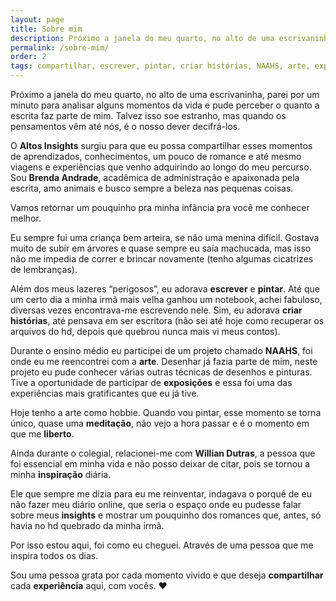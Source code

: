 ```yaml
---
layout: page
title: Sobre mim
description: Próximo a janela do meu quarto, no alto de uma escrivaninha, parei por um minuto para analisar alguns momentos da vida e pude perceber o quanto a escrita fez e faz parte de mim. Talvez isso soe estranho, mas quando os pensamentos vêm até nós, é o nosso dever decifrá-los.
permalink: /sobre-mim/
order: 2
tags: compartilhar, escrever, pintar, criar histórias, NAAHS, arte, exposições, meditação, liberto, inspiração, experiência
---
```


<style media="screen">
.about p, .about .more{display: none;}
.about img{margin-bottom: 15px;}
</style>

Próximo a janela do meu quarto, no alto de uma escrivaninha, parei por um minuto para analisar alguns momentos da vida e pude perceber o quanto a escrita faz parte de mim. Talvez isso soe estranho, mas quando os pensamentos vêm até nós, é o nosso dever decifrá-los.

O **Altos Insights** surgiu para que eu possa compartilhar esses momentos de aprendizados, conhecimentos, um pouco de romance e até mesmo viagens e experiências que venho adquirindo ao longo do meu percurso. Sou **Brenda Andrade**, acadêmica de administração e apaixonada pela escrita, amo animais e busco sempre a beleza nas pequenas coisas.

Vamos retornar um pouquinho pra minha infância pra você me conhecer melhor.

Eu sempre fui uma criança bem arteira, se não uma menina difícil. Gostava muito de subir em árvores e quase sempre eu saía machucada, mas isso não me impedia de correr e brincar novamente (tenho algumas cicatrizes de lembranças).

Além dos meus lazeres “perigosos”, eu adorava **escrever** e **pintar**. Até que um certo dia a minha irmã mais velha ganhou um notebook, achei fabuloso, diversas vezes encontrava-me escrevendo nele. Sim, eu adorava **criar histórias**, até pensava em ser escritora (não sei até hoje como recuperar os arquivos do hd, depois que quebrou nunca mais vi meus contos).

Durante o ensino médio eu participei de um projeto chamado **NAAHS**, foi onde eu me reencontrei com a **arte**. Desenhar já fazia parte de mim, neste projeto eu pude conhecer várias outras técnicas de desenhos e pinturas. Tive a oportunidade de participar de **exposições** e essa foi uma das experiências mais gratificantes que eu já tive.

Hoje tenho a arte como hobbie. Quando vou pintar, esse momento se torna único, quase uma **meditação**, não vejo a hora passar e é o momento em que me **liberto**.

Ainda durante o colegial, relacionei-me com **Willian Dutras**, a pessoa que foi essencial em minha vida e não posso deixar de citar, pois se tornou a minha **inspiração** diária.

Ele que sempre me dizia para eu me reinventar, indagava o porquê de eu não fazer meu diário online, que seria o espaço onde eu pudesse falar sobre meus **insights** e mostrar um pouquinho dos romances que, antes, só havia no hd quebrado da minha irmã.

Por isso estou aqui, foi como eu cheguei. Através de uma pessoa que me inspira todos os dias.

Sou uma pessoa grata por cada momento vivido e que deseja **compartilhar** cada **experiência** aqui, com vocês. ❤️
